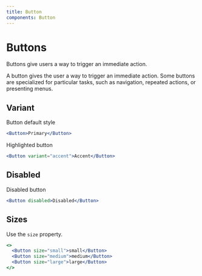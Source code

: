 ```yaml
---
title: Button
components: Button
---
```


# Buttons

<p class="description">Buttons give users a way to trigger an immediate action.</p>

A button gives the user a way to trigger an immediate action. Some buttons are specialized for particular tasks, such as navigation, repeated actions, or presenting menus.

## Variant

Button default style

```jsx
<Button>Primary</Button>
```

Highlighted button

```jsx
<Button variant="accent">Accent</Button>
```

## Disabled

Disabled button

```jsx
<Button disabled>Disabled</Button>
```

## Sizes

Use the `size` property.

```jsx
<>
  <Button size="small">small</Button>
  <Button size="medium">medium</Button>
  <Button size="large">large</Button>
</>
```
